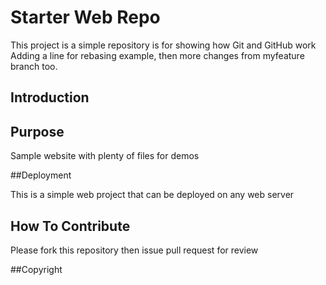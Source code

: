 # Starter Web Repo

This project is a simple repository is for showing how Git and GitHub work
Adding a line for rebasing example, then more changes from myfeature branch too.

## Introduction

## Purpose

Sample website with plenty of files for demos

##Deployment

This is a simple web project that can be deployed on any web server

## How To Contribute

Please fork this repository then issue pull request for review

##Copyright